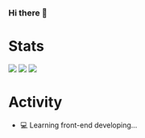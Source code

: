 ### Hi there 👋

<!--
- 🔭 I’m currently working on ...
- 🌱 I’m currently learning ...
- 👯 I’m looking to collaborate on ...
- 🤔 I’m looking for help with ...
- 💬 Ask me about ...
- 📫 How to reach me: ...
- 😄 Pronouns: ...
- ⚡ Fun fact: ...
-->

# Stats

![](https://github-readme-stats.vercel.app/api?username=roberthuang1024&show_icons=true&count_private=true)
![](https://github-readme-stats.vercel.app/api/top-langs/?username=roberthuang1024&layout=compact)
![](https://github-profile-summary-cards.vercel.app/api/cards/profile-details?username=roberthuang1024)

# Activity
- 💻 Learning front-end developing...
